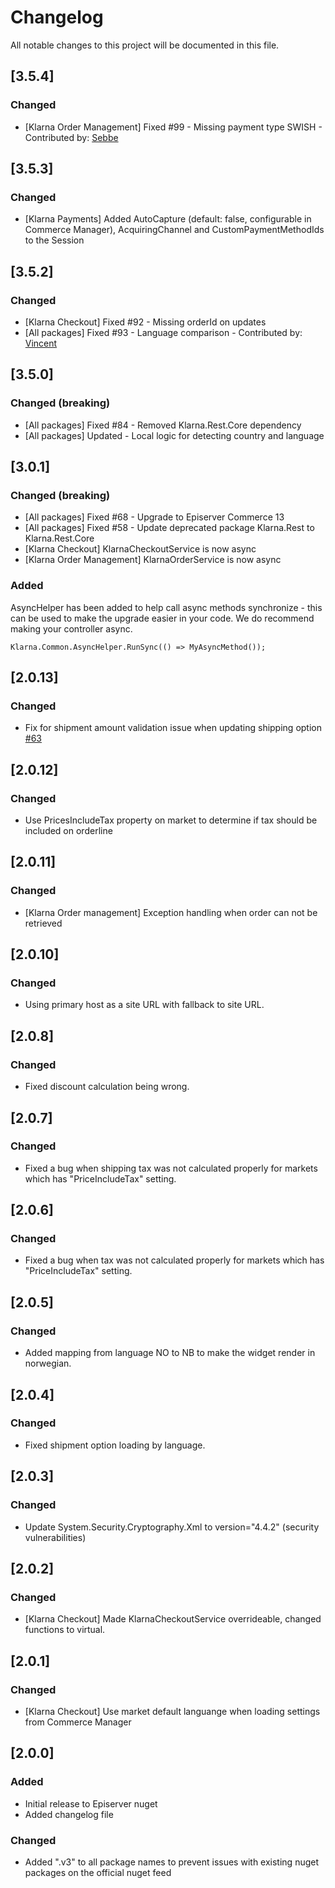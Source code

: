# Changelog

All notable changes to this project will be documented in this file.

## [3.5.4]

### Changed

- [Klarna Order Management] Fixed #99 - Missing payment type SWISH - Contributed by: [Sebbe](https://github.com/sebbe)

## [3.5.3]

### Changed

- [Klarna Payments] Added AutoCapture (default: false, configurable in Commerce Manager), AcquiringChannel and CustomPaymentMethodIds to the Session

## [3.5.2]

### Changed

- [Klarna Checkout] Fixed #92 - Missing orderId on updates
- [All packages] Fixed #93 - Language comparison - Contributed by: [Vincent](https://github.com/javafun)

## [3.5.0]

### Changed (breaking)

- [All packages] Fixed #84 - Removed Klarna.Rest.Core dependency
- [All packages] Updated - Local logic for detecting country and language

## [3.0.1]

### Changed (breaking)

- [All packages] Fixed #68 - Upgrade to Episerver Commerce 13
- [All packages] Fixed #58 - Update deprecated package Klarna.Rest to Klarna.Rest.Core
- [Klarna Checkout] KlarnaCheckoutService is now async
- [Klarna Order Management] KlarnaOrderService is now async

### Added

AsyncHelper has been added to help call async methods synchronize - this can be used to make the upgrade easier in your code. We do recommend making your controller async.

```
Klarna.Common.AsyncHelper.RunSync(() => MyAsyncMethod());
```

## [2.0.13]

### Changed

- Fix for shipment amount validation issue when updating shipping option [#63](https://github.com/Geta/Klarna/pull/63)

## [2.0.12]

### Changed

- Use PricesIncludeTax property on market to determine if tax should be included on orderline

## [2.0.11]

### Changed

- [Klarna Order management] Exception handling when order can not be retrieved

## [2.0.10]

### Changed

- Using primary host as a site URL with fallback to site URL.

## [2.0.8]

### Changed

- Fixed discount calculation being wrong.

## [2.0.7]

### Changed

- Fixed a bug when shipping tax was not calculated properly for markets which has "PriceIncludeTax" setting.

## [2.0.6]

### Changed

- Fixed a bug when tax was not calculated properly for markets which has "PriceIncludeTax" setting.

## [2.0.5]

### Changed

- Added mapping from language NO to NB to make the widget render in norwegian.

## [2.0.4]

### Changed

- Fixed shipment option loading by language.

## [2.0.3]

### Changed

- Update System.Security.Cryptography.Xml to version="4.4.2" (security vulnerabilities)

## [2.0.2]

### Changed

- [Klarna Checkout] Made KlarnaCheckoutService overrideable, changed functions to virtual.

## [2.0.1]

### Changed

- [Klarna Checkout] Use market default languange when loading settings from Commerce Manager

## [2.0.0]

### Added

- Initial release to Episerver nuget
- Added changelog file

### Changed

- Added ".v3" to all package names to prevent issues with existing nuget packages on the official nuget feed
